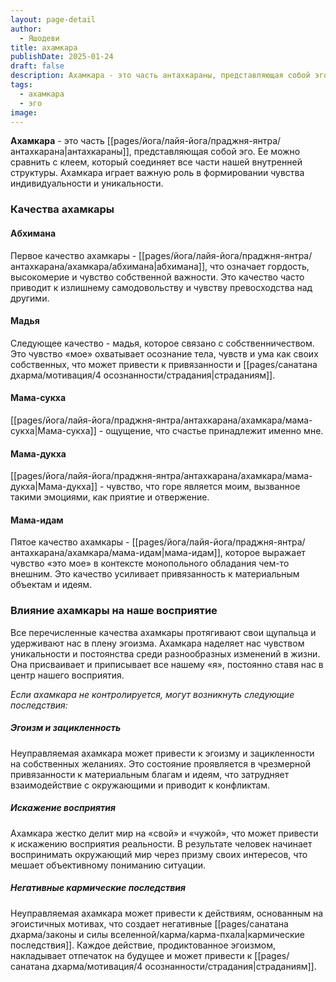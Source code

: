 ```yaml
---
layout: page-detail
author:
  - Яшодеви
title: ахамкара
publishDate: 2025-01-24
draft: false
description: Ахамкара - это часть антахкараны, представляющая собой эго. Ее можно сравнить с клеем, который соединяет все части нашей внутренней структуры. Ахамкара играет важную роль в формировании чувства индивидуальности и уникальности.
tags:
  - ахамкара
  - эго
image:
---
```

**Ахамкара** - это часть [[pages/йога/лайя-йога/праджня-янтра/антахкарана|антахкараны]], представляющая собой эго. Ее можно сравнить с клеем, который соединяет все части нашей внутренней структуры. Ахамкара играет важную роль в формировании чувства индивидуальности и уникальности.
### Качества ахамкары

#### Абхимана
Первое качество ахамкары - [[pages/йога/лайя-йога/праджня-янтра/антахкарана/ахамкара/абхимана|абхимана]], что означает гордость, высокомерие и чувство собственной важности. Это качество часто приводит к излишнему самодовольству и чувству превосходства над другими.
#### Мадья
Следующее качество - мадья, которое связано с собственничеством. Это чувство «мое» охватывает осознание тела, чувств и ума как своих собственных, что может привести к привязанности и [[pages/санатана дхарма/мотивация/4 осознанности/страдания|страданиям]].
#### Мама-сукха 
[[pages/йога/лайя-йога/праджня-янтра/антахкарана/ахамкара/мама-сукха|Мама-сукха]] - ощущение, что счастье принадлежит именно мне.
#### Мама-дукха
[[pages/йога/лайя-йога/праджня-янтра/антахкарана/ахамкара/мама-дукха|Мама-дукха]] - чувство, что горе является моим, вызванное такими эмоциями, как приятие и отвержение.
#### Мама-идам
Пятое качество ахамкары - [[pages/йога/лайя-йога/праджня-янтра/антахкарана/ахамкара/мама-идам|мама-идам]], которое выражает чувство «это мое» в контексте монопольного обладания чем-то внешним. Это качество усиливает привязанность к материальным объектам и идеям.

### Влияние ахамкары на наше восприятие
Все перечисленные качества ахамкары протягивают свои щупальца и удерживают нас в плену эгоизма. Ахамкара наделяет нас чувством уникальности и постоянства среди разнообразных изменений в жизни. Она присваивает и приписывает все нашему «я», постоянно ставя нас в центр нашего восприятия.

*Если ахамкара не контролируется, могут возникнуть следующие последствия:*
##### Эгоизм и зацикленность
Неуправляемая ахамкара может привести к эгоизму и зацикленности на собственных желаниях. Это состояние проявляется в чрезмерной привязанности к материальным благам и идеям, что затрудняет взаимодействие с окружающими и приводит к конфликтам.
##### Искажение восприятия
Ахамкара жестко делит мир на «свой» и «чужой», что может привести к искажению восприятия реальности. В результате человек начинает воспринимать окружающий мир через призму своих интересов, что мешает объективному пониманию ситуации.
##### Негативные кармические последствия
Неуправляемая ахамкара может привести к действиям, основанным на эгоистичных мотивах, что создает негативные [[pages/санатана дхарма/законы и силы вселенной/карма/карма-пхала|кармические последствия]]. Каждое действие, продиктованное эгоизмом, накладывает отпечаток на будущее и может привести к [[pages/санатана дхарма/мотивация/4 осознанности/страдания|страданиям]].